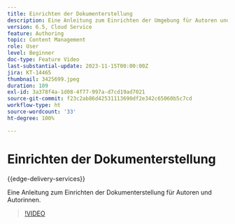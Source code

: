 ```yaml
---
title: Einrichten der Dokumenterstellung
description: Eine Anleitung zum Einrichten der Umgebung für Autoren und Autorinnen für die Dokumenterstellung.
version: 6.5, Cloud Service
feature: Authoring
topic: Content Management
role: User
level: Beginner
doc-type: Feature Video
last-substantial-update: 2023-11-15T00:00:00Z
jira: KT-14465
thumbnail: 3425699.jpeg
duration: 109
exl-id: 3a378f4a-1d08-4f77-997a-d7cd19ad7021
source-git-commit: f23c2ab86d42531113690df2e342c65060b5c7cd
workflow-type: ht
source-wordcount: '33'
ht-degree: 100%

---
```


# Einrichten der Dokumenterstellung

{{edge-delivery-services}}

Eine Anleitung zum Einrichten der Dokumenterstellung für Autoren und Autorinnen.

>[!VIDEO](https://video.tv.adobe.com/v/3425699/?learn=on)
